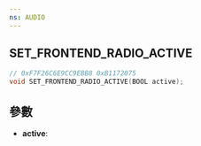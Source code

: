```yaml
---
ns: AUDIO
---
```

## SET_FRONTEND_RADIO_ACTIVE

```c
// 0xF7F26C6E9CC9EBB8 0xB1172075
void SET_FRONTEND_RADIO_ACTIVE(BOOL active);
```


## 參數
* **active**: 

